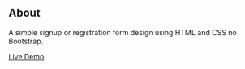 ## About
A simple signup or registration form design using HTML and CSS no Bootstrap.

[Live Demo](https://siddique000.github.io/simple-signup-form/)


